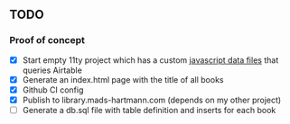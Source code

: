 ## TODO

### Proof of concept

- [x] Start empty 11ty project which has a custom [javascript data files](https://www.11ty.dev/docs/data-js/) that queries Airtable
- [x] Generate an index.html page with the title of all books
- [x] Github CI config
- [x] Publish to library.mads-hartmann.com (depends on my other project)
- [ ] Generate a db.sql file with table definition and inserts for each book
